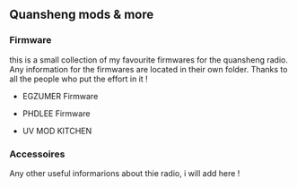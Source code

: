<h2>Quansheng mods & more</h2>

<h3>Firmware</h3>
this is a small collection of my favourite firmwares for the quansheng radio.
Any information for the firmwares are located in their own folder. Thanks to all the people who put the effort in it !<br>



- EGZUMER Firmware

- PHDLEE Firmware

- UV MOD KITCHEN


<h3>Accessoires</h3>

Any other useful informarions about thie radio, i will add here !

